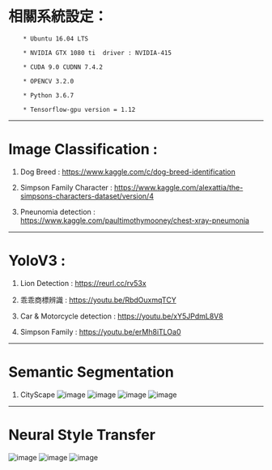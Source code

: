 # 相關系統設定： 
         
        * Ubuntu 16.04 LTS   
         
        * NVIDIA GTX 1080 ti  driver : NVIDIA-415  
         
        * CUDA 9.0 CUDNN 7.4.2   
         
        * OPENCV 3.2.0
         
        * Python 3.6.7
         
        * Tensorflow-gpu version = 1.12
         
----------------------------------------------------------------------------------------------------------------------

# Image Classification :  

   1. Dog Breed : https://www.kaggle.com/c/dog-breed-identification    
   
   2. Simpson Family Character : https://www.kaggle.com/alexattia/the-simpsons-characters-dataset/version/4
   
   3. Pneunomia detection : https://www.kaggle.com/paultimothymooney/chest-xray-pneumonia
   
   
  
-----------------------------------------------------------------------------------------------------------------------

# YoloV3 :

   1. Lion Detection : https://reurl.cc/rv53x
   
   2. 乖乖商標辨識 : https://youtu.be/RbdOuxmqTCY
   
   3. Car & Motorcycle detection : https://youtu.be/xY5JPdmL8V8
   
   4. Simpson Family : https://youtu.be/erMh8iTLOa0
   
-----------------------------------------------------------------------------------------------------------------------

# Semantic Segmentation
  
  1. CityScape
  ![image](https://github.com/page45678/Deep_Learning_ComputerVision/blob/master/semantic%20Segmentation/CityScape/Image/5.png)
  ![image](https://github.com/page45678/Deep_Learning_ComputerVision/blob/master/semantic%20Segmentation/CityScape/Image/5prediction_960x540.jpg)
  ![image](https://github.com/page45678/Deep_Learning_ComputerVision/blob/master/semantic%20Segmentation/CityScape/Image/4.png)
  ![image](https://github.com/page45678/Deep_Learning_ComputerVision/blob/master/semantic%20Segmentation/CityScape/Image/4prediction_960x540.jpg)
  

------------------------------------------------------------------------------------------------------------------------

# Neural Style Transfer
![image](https://github.com/page45678/Deep_Learning_ComputerVision/blob/master/NeuralStyleTransfer/Image/1.jpg)
![image](https://github.com/page45678/Deep_Learning_ComputerVision/blob/master/NeuralStyleTransfer/Image/2.jpg)
![image](https://github.com/page45678/Deep_Learning_ComputerVision/blob/master/NeuralStyleTransfer/Image/3.jpg)

